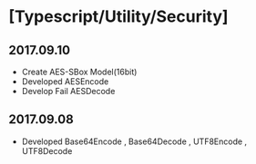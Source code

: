 # [Typescript/Utility/Security]

2017.09.10
-
 - Create AES-SBox Model(16bit)
 - Developed AESEncode
 - Develop Fail AESDecode
 
2017.09.08
-
 - Developed Base64Encode , Base64Decode , UTF8Encode , UTF8Decode

